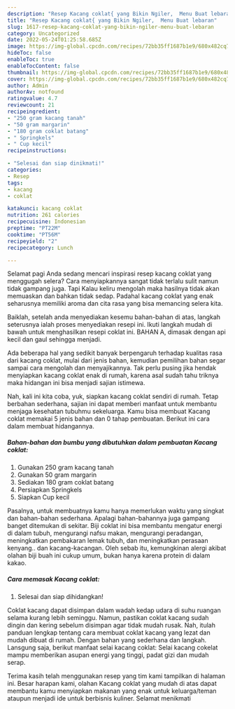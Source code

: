 ```yaml
---
description: "Resep Kacang coklat{ yang Bikin Ngiler,  Menu Buat lebaran"
title: "Resep Kacang coklat{ yang Bikin Ngiler,  Menu Buat lebaran"
slug: 1617-resep-kacang-coklat-yang-bikin-ngiler-menu-buat-lebaran
category: Uncategorized
date: 2022-05-24T01:25:58.685Z
image: https://img-global.cpcdn.com/recipes/72bb35ff1687b1e9/680x482cq70/kacang-coklat-foto-resep-utama.jpg
hideToc: false
enableToc: true
enableTocContent: false
thumbnail: https://img-global.cpcdn.com/recipes/72bb35ff1687b1e9/680x482cq70/kacang-coklat-foto-resep-utama.jpg
cover: https://img-global.cpcdn.com/recipes/72bb35ff1687b1e9/680x482cq70/kacang-coklat-foto-resep-utama.jpg
author: Admin
authorAv: notfound
ratingvalue: 4.7
reviewcount: 21
recipeingredient:
- "250 gram kacang tanah"
- "50 gram margarin"
- "180 gram coklat batang"
- " Springkels"
- " Cup kecil"
recipeinstructions:

- "Selesai dan siap dinikmati!"
categories:
- Resep
tags:
- kacang
- coklat

katakunci: kacang coklat 
nutrition: 261 calories
recipecuisine: Indonesian
preptime: "PT22M"
cooktime: "PT56M"
recipeyield: "2"
recipecategory: Lunch

---
```



Selamat pagi Anda sedang mencari inspirasi resep kacang coklat yang menggugah selera? Cara menyiapkannya sangat tidak terlalu sulit namun tidak gampang juga. Tapi Kalau keliru mengolah maka hasilnya tidak akan memuaskan dan bahkan tidak sedap. Padahal kacang coklat yang enak seharusnya memiliki aroma dan cita rasa yang bisa memancing selera kita.


Baiklah, setelah anda menyediakan kesemu bahan-bahan di atas, langkah seterusnya ialah proses menyediakan resepi ini. Ikuti langkah mudah di bawah untuk menghasilkan resepi coklat ini. BAHAN A, dimasak dengan api kecil dan gaul sehingga menjadi.

Ada beberapa hal yang sedikit banyak berpengaruh terhadap kualitas rasa dari kacang coklat, mulai dari jenis bahan, kemudian pemilihan bahan segar sampai cara mengolah dan menyajikannya. Tak perlu pusing jika hendak menyiapkan kacang coklat enak di rumah, karena asal sudah tahu triknya maka hidangan ini bisa menjadi sajian istimewa.


Nah, kali ini kita coba, yuk, siapkan kacang coklat sendiri di rumah. Tetap berbahan sederhana, sajian ini dapat memberi manfaat untuk membantu menjaga kesehatan tubuhmu sekeluarga. Kamu bisa membuat Kacang coklat memakai 5 jenis bahan dan 0 tahap pembuatan. Berikut ini cara dalam membuat hidangannya.

<!--inarticleads1-->

##### Bahan-bahan dan bumbu yang dibutuhkan dalam pembuatan Kacang coklat:

1. Gunakan 250 gram kacang tanah
1. Gunakan 50 gram margarin
1. Sediakan 180 gram coklat batang
1. Persiapkan  Springkels
1. Siapkan  Cup kecil


Pasalnya, untuk membuatnya kamu hanya memerlukan waktu yang singkat dan bahan-bahan sederhana. Apalagi bahan-bahannya juga gampang banget ditemukan di sekitar. Biji coklat ini bisa membantu mengatur energi di dalam tubuh, mengurangi nafsu makan, mengurangi peradangan, meningkatkan pembakaran lemak tubuh, dan meningkatkan perasaan kenyang.. dan kacang-kacangan. Oleh sebab itu, kemungkinan alergi akibat olahan biji buah ini cukup umum, bukan hanya karena protein di dalam kakao. 

<!--inarticleads2-->

##### Cara memasak Kacang coklat:


1. Selesai dan siap dihidangkan!

Coklat kacang dapat disimpan dalam wadah kedap udara di suhu ruangan selama kurang lebih seminggu. Namun, pastikan coklat kacang sudah dingin dan kering sebelum disimpan agar tidak mudah rusak. Nah, itulah panduan lengkap tentang cara membuat coklat kacang yang lezat dan mudah dibuat di rumah. Dengan bahan yang sederhana dan langkah. Lansgung saja, berikut manfaat selai kacang coklat: Selai kacang cokelat mampu memberikan asupan energi yang tinggi, padat gizi dan mudah serap. 

Terima kasih telah menggunakan resep yang tim kami tampilkan di halaman ini. Besar harapan kami, olahan Kacang coklat yang mudah di atas dapat membantu kamu menyiapkan makanan yang enak untuk keluarga/teman ataupun menjadi ide untuk berbisnis kuliner. Selamat menikmati

